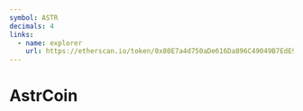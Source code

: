 ```yaml
---
symbol: ASTR
decimals: 4
links:
  - name: explorer
    url: https://etherscan.io/token/0x80E7a4d750aDe616Da896C49049B7EdE9e04C191
---
```


# AstrCoin
